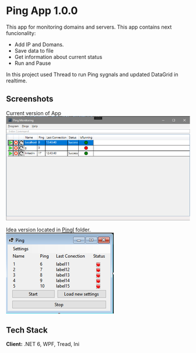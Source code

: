 # Ping App 1.0.0
This app for monitoring domains and servers. 
This app contains next funcionality:

- Add IP and Domans.
- Save data to file
- Get information about current status 
- Run and Pause

In this project used Thread to run Ping sygnals and updated DataGrid in realtime.




## Screenshots
Current version of App
![New Version](https://github.com/DmytroLamashevskyi/PingApp/blob/master/ImageData/NewApp.png?raw=true)

Idea version located in [PingI](https://github.com/DmytroLamashevskyi/PingApp/tree/master/PingI) folder.
![New Version](https://github.com/DmytroLamashevskyi/PingApp/blob/master/ImageData/OldVersion.png?raw=true)

## Tech Stack

**Client:** .NET 6, WPF, Tread, Ini 


